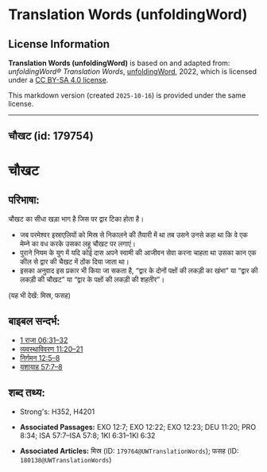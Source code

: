 # Translation Words (unfoldingWord)

## License Information

**Translation Words (unfoldingWord)** is based on and adapted from: _unfoldingWord® Translation Words_, [unfoldingWord](https://unfoldingword.org/utw), 2022, which is licensed under a [CC BY-SA 4.0 license](https://creativecommons.org/licenses/by-sa/4.0/legalcode.en).

This markdown version (created `2025-10-16`) is provided under the same license.



--------------------------------

## चौखट (id: 179754)

चौखट
====

परिभाषा:
--------

चौखट का सीधा खड़ा भाग है जिस पर द्वार टिका होता है।

* जब परमेश्वर इस्राएलियों को मिस्र से निकालने की तैयारी में था तब उसने उनसे कहा था कि वे एक मेम्‍ने का वध करके उसका लहू चौखट पर लगाएं।
* पुराने नियम के युग में यदि कोई दास अपने स्वामी की आजीवन सेवा करना चाहता था उसका कान एक कील से द्वार की चैखट में ठोंक दिया जाता था।
* इसका अनुवाद इस प्रकार भी किया जा सकता है, “द्वार के दोनों पक्षों की लकड़ी का खंभा” या “द्वार की लकड़ी की चौखट” या “द्वार के पक्षों की लकड़ी की शहतीर”।

(यह भी देखें: मिस्र, फसह)

बाइबल सन्दर्भ:
--------------

* [1 राजा 06:31–32](https://ref.ly/1Kgs0:0)
* [व्यवस्थाविवरण 11:20–21](https://ref.ly/Deut11:20-Deut11:21)
* [निर्गमन 12:5–8](https://ref.ly/Exod12:5-Exod12:8)
* [यशायाह 57:7–8](https://ref.ly/Isa57:7-Isa57:8)

शब्द तथ्य:
----------

* Strong's: H352, H4201

* **Associated Passages:** EXO 12:7; EXO 12:22; EXO 12:23; DEU 11:20; PRO 8:34; ISA 57:7–ISA 57:8; 1KI 6:31–1KI 6:32
* **Associated Articles:** मिस्र (ID: `179764@UWTranslationWords`); फसह (ID: `180138@UWTranslationWords`)

